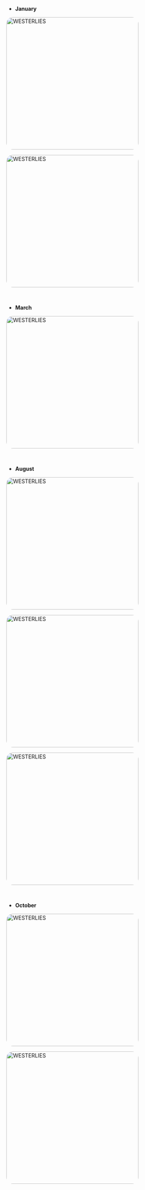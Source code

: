 <style>
img {
  border-radius: 5%;
	transition:transform 0.25s ease;
	position:center;
}
</style>

+ **January**

<a href="https://gist.githubusercontent.com/Sicheng-Zhang/45930323f9f6d2de1f6f459ea2f98323/raw/9d4c87a390f344e8a52def8abed8cde065b3db76/2011-01-1.jpg
" target="_blank" rel="noopener noreferrer"><img src="https://gist.githubusercontent.com/Sicheng-Zhang/45930323f9f6d2de1f6f459ea2f98323/raw/9d4c87a390f344e8a52def8abed8cde065b3db76/2011-01-1.jpg
" alt="WESTERLIES" width="350"></a>

<a href="https://gist.githubusercontent.com/Sicheng-Zhang/45930323f9f6d2de1f6f459ea2f98323/raw/9d4c87a390f344e8a52def8abed8cde065b3db76/2011-01-2.jpg
" target="_blank" rel="noopener noreferrer"><img src="https://gist.githubusercontent.com/Sicheng-Zhang/45930323f9f6d2de1f6f459ea2f98323/raw/9d4c87a390f344e8a52def8abed8cde065b3db76/2011-01-2.jpg
" alt="WESTERLIES" width="350"></a>

<br>

+ **March**

<a href="https://gist.githubusercontent.com/Sicheng-Zhang/45930323f9f6d2de1f6f459ea2f98323/raw/9d4c87a390f344e8a52def8abed8cde065b3db76/2011-03.jpg
" target="_blank" rel="noopener noreferrer"><img src="https://gist.githubusercontent.com/Sicheng-Zhang/45930323f9f6d2de1f6f459ea2f98323/raw/9d4c87a390f344e8a52def8abed8cde065b3db76/2011-03.jpg
" alt="WESTERLIES" width="350"></a>

<br>

+ **August**

<a href="https://gist.githubusercontent.com/Sicheng-Zhang/45930323f9f6d2de1f6f459ea2f98323/raw/9d4c87a390f344e8a52def8abed8cde065b3db76/2011-08-1.JPG
" target="_blank" rel="noopener noreferrer"><img src="https://gist.githubusercontent.com/Sicheng-Zhang/45930323f9f6d2de1f6f459ea2f98323/raw/9d4c87a390f344e8a52def8abed8cde065b3db76/2011-08-1.JPG
" alt="WESTERLIES" width="350"></a>

<a href="https://gist.githubusercontent.com/Sicheng-Zhang/45930323f9f6d2de1f6f459ea2f98323/raw/9d4c87a390f344e8a52def8abed8cde065b3db76/2011-08-2.JPG
" target="_blank" rel="noopener noreferrer"><img src="https://gist.githubusercontent.com/Sicheng-Zhang/45930323f9f6d2de1f6f459ea2f98323/raw/9d4c87a390f344e8a52def8abed8cde065b3db76/2011-08-2.JPG
" alt="WESTERLIES" width="350"></a>

<a href="https://gist.githubusercontent.com/Sicheng-Zhang/45930323f9f6d2de1f6f459ea2f98323/raw/9d4c87a390f344e8a52def8abed8cde065b3db76/2011-08-3.JPG
" target="_blank" rel="noopener noreferrer"><img src="https://gist.githubusercontent.com/Sicheng-Zhang/45930323f9f6d2de1f6f459ea2f98323/raw/9d4c87a390f344e8a52def8abed8cde065b3db76/2011-08-3.JPG
" alt="WESTERLIES" width="350"></a>

<br>

+ **October**

<a href="https://gist.githubusercontent.com/Sicheng-Zhang/45930323f9f6d2de1f6f459ea2f98323/raw/9d4c87a390f344e8a52def8abed8cde065b3db76/2011-10-1.JPG
" target="_blank" rel="noopener noreferrer"><img src="https://gist.githubusercontent.com/Sicheng-Zhang/45930323f9f6d2de1f6f459ea2f98323/raw/9d4c87a390f344e8a52def8abed8cde065b3db76/2011-10-1.JPG
" alt="WESTERLIES" width="350"></a>

<a href="https://gist.githubusercontent.com/Sicheng-Zhang/45930323f9f6d2de1f6f459ea2f98323/raw/9d4c87a390f344e8a52def8abed8cde065b3db76/2011-10-2.JPG
" target="_blank" rel="noopener noreferrer"><img src="https://gist.githubusercontent.com/Sicheng-Zhang/45930323f9f6d2de1f6f459ea2f98323/raw/9d4c87a390f344e8a52def8abed8cde065b3db76/2011-10-2.JPG
" alt="WESTERLIES" width="350"></a>


